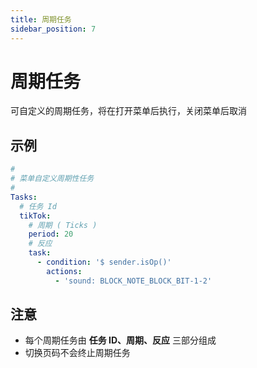 ```yaml
---
title: 周期任务
sidebar_position: 7
---
```


# 周期任务

可自定义的周期任务，将在打开菜单后执行，关闭菜单后取消

## 示例

```yaml
#
# 菜单自定义周期性任务
#
Tasks:
  # 任务 Id
  tikTok:
    # 周期 ( Ticks )
    period: 20
    # 反应
    task:
      - condition: '$ sender.isOp()'
        actions:
          - 'sound: BLOCK_NOTE_BLOCK_BIT-1-2'
```

## 注意

* 每个周期任务由 **任务 ID、周期、反应** 三部分组成
* 切换页码不会终止周期任务

